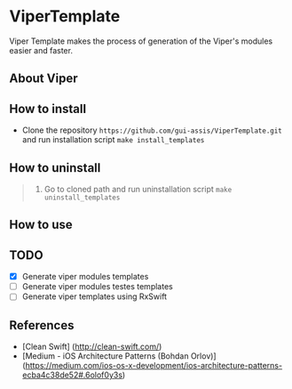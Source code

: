 # ViperTemplate
Viper Template makes the process of generation of the Viper's modules easier and faster.

## About Viper

## How to install
- Clone the repository `https://github.com/gui-assis/ViperTemplate.git` and run installation script `make install_templates`

## How to uninstall
> 1. Go to cloned path and run uninstallation script
`make uninstall_templates`

## How to use

## TODO
- [x] Generate viper modules templates
- [ ] Generate viper modules testes templates
- [ ] Generate viper templates using RxSwift

## References
 - [Clean Swift] (http://clean-swift.com/)
 - [Medium - iOS Architecture Patterns (Bohdan Orlov)] (https://medium.com/ios-os-x-development/ios-architecture-patterns-ecba4c38de52#.6olof0y3s)

